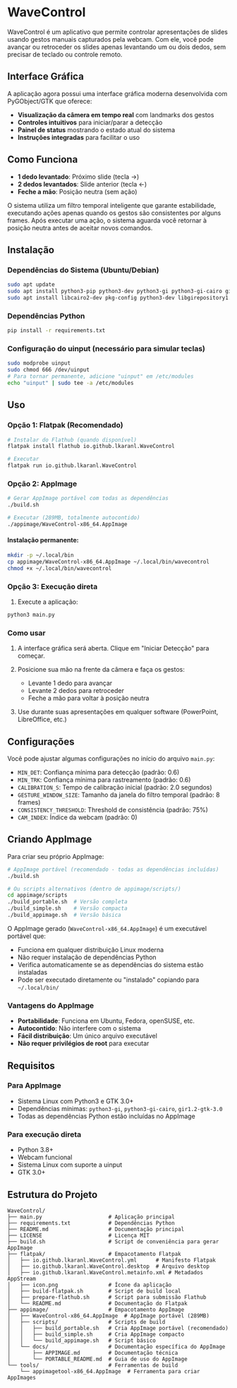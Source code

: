 # WaveControl

WaveControl é um aplicativo que permite controlar apresentações de slides usando gestos manuais capturados pela webcam. Com ele, você pode avançar ou retroceder os slides apenas levantando um ou dois dedos, sem precisar de teclado ou controle remoto.

## Interface Gráfica

A aplicação agora possui uma interface gráfica moderna desenvolvida com PyGObject/GTK que oferece:

- **Visualização da câmera em tempo real** com landmarks dos gestos
- **Controles intuitivos** para iniciar/parar a detecção
- **Painel de status** mostrando o estado atual do sistema
- **Instruções integradas** para facilitar o uso

## Como Funciona

- **1 dedo levantado**: Próximo slide (tecla →)
- **2 dedos levantados**: Slide anterior (tecla ←)  
- **Feche a mão**: Posição neutra (sem ação)

O sistema utiliza um filtro temporal inteligente que garante estabilidade, executando ações apenas quando os gestos são consistentes por alguns frames. Após executar uma ação, o sistema aguarda você retornar à posição neutra antes de aceitar novos comandos.

## Instalação

### Dependências do Sistema (Ubuntu/Debian)
```bash
sudo apt update
sudo apt install python3-pip python3-dev python3-gi python3-gi-cairo gir1.2-gtk-3.0
sudo apt install libcairo2-dev pkg-config python3-dev libgirepository1.0-dev
```

### Dependências Python
```bash
pip install -r requirements.txt
```

### Configuração do uinput (necessário para simular teclas)
```bash
sudo modprobe uinput
sudo chmod 666 /dev/uinput
# Para tornar permanente, adicione "uinput" em /etc/modules
echo "uinput" | sudo tee -a /etc/modules
```

## Uso

### Opção 1: Flatpak (Recomendado)

```bash
# Instalar do Flathub (quando disponível)
flatpak install flathub io.github.lkaranl.WaveControl

# Executar
flatpak run io.github.lkaranl.WaveControl
```

### Opção 2: AppImage

```bash
# Gerar AppImage portável com todas as dependências
./build.sh

# Executar (289MB, totalmente autocontido)
./appimage/WaveControl-x86_64.AppImage
```

#### Instalação permanente:
```bash
mkdir -p ~/.local/bin
cp appimage/WaveControl-x86_64.AppImage ~/.local/bin/wavecontrol
chmod +x ~/.local/bin/wavecontrol
```

### Opção 3: Execução direta

1. Execute a aplicação:
```bash
python3 main.py
```

### Como usar

1. A interface gráfica será aberta. Clique em "Iniciar Detecção" para começar.

2. Posicione sua mão na frente da câmera e faça os gestos:
   - Levante 1 dedo para avançar
   - Levante 2 dedos para retroceder
   - Feche a mão para voltar à posição neutra

3. Use durante suas apresentações em qualquer software (PowerPoint, LibreOffice, etc.)

## Configurações

Você pode ajustar algumas configurações no início do arquivo `main.py`:

- `MIN_DET`: Confiança mínima para detecção (padrão: 0.6)
- `MIN_TRK`: Confiança mínima para rastreamento (padrão: 0.6)
- `CALIBRATION_S`: Tempo de calibração inicial (padrão: 2.0 segundos)
- `GESTURE_WINDOW_SIZE`: Tamanho da janela do filtro temporal (padrão: 8 frames)
- `CONSISTENCY_THRESHOLD`: Threshold de consistência (padrão: 75%)
- `CAM_INDEX`: Índice da webcam (padrão: 0)

## Criando AppImage

Para criar seu próprio AppImage:

```bash
# AppImage portável (recomendado - todas as dependências incluídas)
./build.sh

# Ou scripts alternativos (dentro de appimage/scripts/)
cd appimage/scripts
./build_portable.sh  # Versão completa
./build_simple.sh    # Versão compacta
./build_appimage.sh  # Versão básica
```

O AppImage gerado (`WaveControl-x86_64.AppImage`) é um executável portável que:
- Funciona em qualquer distribuição Linux moderna
- Não requer instalação de dependências Python 
- Verifica automaticamente se as dependências do sistema estão instaladas
- Pode ser executado diretamente ou "instalado" copiando para `~/.local/bin/`

### Vantagens do AppImage

- **Portabilidade**: Funciona em Ubuntu, Fedora, openSUSE, etc.
- **Autocontido**: Não interfere com o sistema
- **Fácil distribuição**: Um único arquivo executável
- **Não requer privilégios de root** para executar

## Requisitos

### Para AppImage
- Sistema Linux com Python3 e GTK 3.0+
- Dependências mínimas: `python3-gi`, `python3-gi-cairo`, `gir1.2-gtk-3.0`
- Todas as dependências Python estão incluídas no AppImage

### Para execução direta
- Python 3.8+
- Webcam funcional
- Sistema Linux com suporte a uinput
- GTK 3.0+

## Estrutura do Projeto

```
WaveControl/
├── main.py                     # Aplicação principal
├── requirements.txt            # Dependências Python
├── README.md                   # Documentação principal
├── LICENSE                     # Licença MIT
├── build.sh                    # Script de conveniência para gerar AppImage
├── flatpak/                    # Empacotamento Flatpak
│   ├── io.github.lkaranl.WaveControl.yml      # Manifesto Flatpak
│   ├── io.github.lkaranl.WaveControl.desktop  # Arquivo desktop
│   ├── io.github.lkaranl.WaveControl.metainfo.xml # Metadados AppStream
│   ├── icon.png                # Ícone da aplicação
│   ├── build-flatpak.sh        # Script de build local
│   ├── prepare-flathub.sh      # Script para submissão Flathub
│   └── README.md               # Documentação do Flatpak
├── appimage/                   # Empacotamento AppImage
│   ├── WaveControl-x86_64.AppImage  # AppImage portável (289MB)
│   ├── scripts/                # Scripts de build
│   │   ├── build_portable.sh   # Cria AppImage portável (recomendado)
│   │   ├── build_simple.sh     # Cria AppImage compacto
│   │   └── build_appimage.sh   # Script básico
│   └── docs/                   # Documentação específica do AppImage
│       ├── APPIMAGE.md         # Documentação técnica
│       └── PORTABLE_README.md  # Guia de uso do AppImage
└── tools/                      # Ferramentas de build
    └── appimagetool-x86_64.AppImage  # Ferramenta para criar AppImages
```
